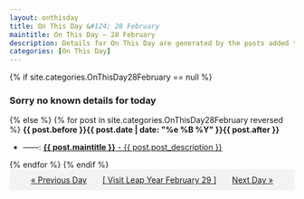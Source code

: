```yaml
---
layout: onthisday
title: On This Day &#124; 28 February
maintitle: On This Day — 28 February
description: Details for On This Day are generated by the posts added to the website so the content is subject to changes/updates over time.
categories: [On This Day]
---
```


{% if site.categories.OnThisDay28February == null %}
<h3>Sorry no known details for today</h3>
{% else %}
{% for post in site.categories.OnThisDay28February reversed %}
<strong>{{ post.before }}{{ post.date | date: "%e %B %Y" }}{{ post.after }}</strong>
<ul>
<li> ——: <a class="{{ post.class }}" href="{{ post.url }}"><strong>{{ post.maintitle }}</strong> - {{ post.post_description }}</a></li>
</ul>
{% endfor %}
{% endif %}
<br />
<div style="background-color: #f3f3f3; padding: 10px; border-radius: 5px; text-align: center; display: flex; justify-content: space-evenly;">
<a href="/onthisday/02/02-27">« Previous Day</a>
<a href="/onthisday/02/02-29">[ Visit Leap Year February 29 ]</a>
<a href="/onthisday/03/03-01">Next Day »</a>
</div>
